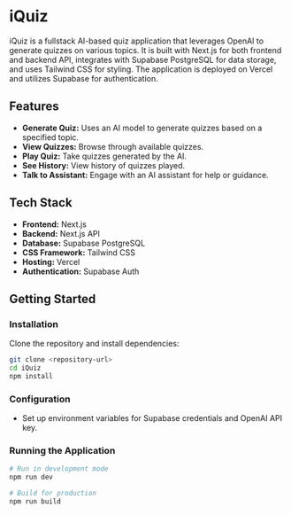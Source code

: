 # iQuiz

iQuiz is a fullstack AI-based quiz application that leverages OpenAI to generate quizzes on various topics. It is built with Next.js for both frontend and backend API, integrates with Supabase PostgreSQL for data storage, and uses Tailwind CSS for styling. The application is deployed on Vercel and utilizes Supabase for authentication.

## Features

- **Generate Quiz:** Uses an AI model to generate quizzes based on a specified topic.
- **View Quizzes:** Browse through available quizzes.
- **Play Quiz:** Take quizzes generated by the AI.
- **See History:** View history of quizzes played.
- **Talk to Assistant:** Engage with an AI assistant for help or guidance.

## Tech Stack

- **Frontend:** Next.js
- **Backend:** Next.js API
- **Database:** Supabase PostgreSQL
- **CSS Framework:** Tailwind CSS
- **Hosting:** Vercel
- **Authentication:** Supabase Auth

## Getting Started

### Installation

Clone the repository and install dependencies:

```bash
git clone <repository-url>
cd iQuiz
npm install
```

### Configuration
- Set up environment variables for Supabase credentials and OpenAI API key.

### Running the Application

```bash
# Run in development mode
npm run dev

# Build for production
npm run build
```
